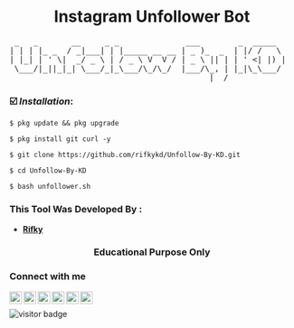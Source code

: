 <h1 align="center">Instagram Unfollower Bot</h1>

<pre align="center">
 _   _       __     _ _              ___        _  _____    
| | | |_ _  / _|___| | |_____ __ __ | _ )_  _  | |/ /   \   
| |_| | ' \|  _/ _ \ | / _ \ V  V / | _ \ || | | ' <| |) |  
 \___/|_||_|_| \___/_|_\___/\_/\_/  |___/\_, | |_|\_\___/   
                                         |__/             
</pre>


### ☑️ ***Installation***:
```
$ pkg update && pkg upgrade
```
```
$ pkg install git curl -y
```
```
$ git clone https://github.com/rifkykd/Unfollow-By-KD.git
```
```
$ cd Unfollow-By-KD
```
```
$ bash unfollower.sh
```


### This Tool Was Developed By :

- [**Rifky**](https://github.com/rifkykd)
<h3 align="center">Educational Purpose Only</h3>
<h3 align="left">Connect with me</h3>
<a href="https://twitter.com/Rifky54641898">
  <img align="left" alt="Rifky KD| Twitter" width="22px" src="https://cdn.jsdelivr.net/npm/simple-icons@v3/icons/twitter.svg" target="blank"/>
</a>
<a href="https://www.instagram.com/rifky__kd/">
  <img align="left" alt="Instagram" width="22px" src="https://cdn.jsdelivr.net/npm/simple-icons@v3/icons/instagram.svg" target="blank"/>
</a>
<a href="https://github.com/rifkykd">
  <img align="left" alt="GitHub" width="22px" src="https://cdn.jsdelivr.net/npm/simple-icons@3.5.0/icons/github.svg" target="blank"/>
</a>
<a href="href="https://www.tiktok.com/@rifky_kd?lang=en">
  <img align="left" alt="TikTok" width="22px" src="https://cdn.jsdelivr.net/npm/simple-icons@3.5.0/icons/tiktok.svg" target="blank"/>
</a>
<a href="https://www.youtube.com/channel/UCFu0H_KJJG_JiHH-8JOWjOA" target="blank">
  <img align="left" alt="Youtube" width="22px" src="https://cdn.jsdelivr.net/npm/simple-icons@3.5.0/icons/youtube.svg"  />
</a>
<a href="https://t.me/@rifky_kd" target="blank">
  <img align="left" alt="gmail" width="22px" src="https://cdn.jsdelivr.net/npm/simple-icons@3.5.0/icons/telegram.svg" />
</a>
<br>
<p>
<img src="https://visitor-badge.laobi.icu/badge?page_id=rifkykd/Unfollow-By-KD" alt="visitor badge"/>
</p>

